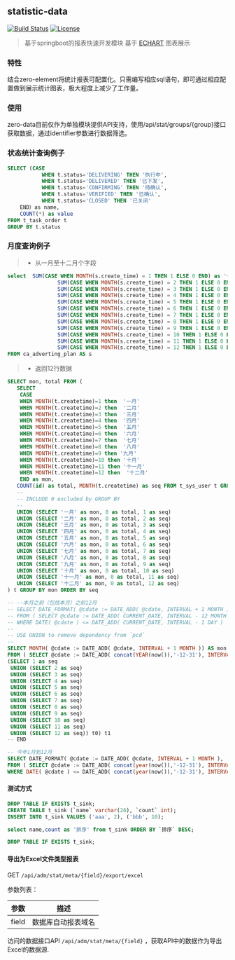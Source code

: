 ## statistic-data
[![Build Status](https://travis-ci.org/pravega/pravega.svg?branch=master)](https://travis-ci.org/pravega/pravega/builds) [![License](https://img.shields.io/badge/License-Apache%202.0-blue.svg)](https://www.apache.org/licenses/LICENSE-2.0) 

> 基于springboot的报表快速开发模块
基于 [ECHART](https://echarts.apache.org/examples/zh/index.html) 图表展示

### 特性
结合zero-element将统计报表可配置化。只需编写相应sql语句，即可通过相应配置做到展示统计图表，极大程度上减少了工作量。

### 使用
zero-data目前仅作为单独模块提供API支持，使用/api/stat/groups/{group}接口获取数据，通过identifier参数进行数据筛选。


### 状态统计查询例子
```sql
SELECT (CASE 
           WHEN t.status='DELIVERING' THEN '执行中',
           WHEN t.status='DELIVERED' THEN '已下发',
           WHEN t.status='CONFIRMING' THEN '待确认',
           WHEN t.status='VERIFIED' THEN '已确认',
           WHEN t.status='CLOSED' THEN '已关闭' 
	END）as name,
	COUNT(*) as value
FROM t_task_order t
GROUP BY t.status
```

### 月度查询例子
> * 从一月至十二月个字段
```sql
select 	SUM(CASE WHEN MONTH(s.create_time) = 1 THEN 1 ELSE 0 END) as '一月',
				SUM(CASE WHEN MONTH(s.create_time) = 2 THEN 1 ELSE 0 END) as '二月',
				SUM(CASE WHEN MONTH(s.create_time) = 3 THEN 1 ELSE 0 END) as '三月',
				SUM(CASE WHEN MONTH(s.create_time) = 4 THEN 1 ELSE 0 END) as '四月',
				SUM(CASE WHEN MONTH(s.create_time) = 5 THEN 1 ELSE 0 END) as '五月',
				SUM(CASE WHEN MONTH(s.create_time) = 6 THEN 1 ELSE 0 END) as '六月',
				SUM(CASE WHEN MONTH(s.create_time) = 7 THEN 1 ELSE 0 END) as '七月',
				SUM(CASE WHEN MONTH(s.create_time) = 8 THEN 1 ELSE 0 END) as '八月',
				SUM(CASE WHEN MONTH(s.create_time) = 9 THEN 1 ELSE 0 END) as '九月',
				SUM(CASE WHEN MONTH(s.create_time) = 10 THEN 1 ELSE 0 END) as '十月',
				SUM(CASE WHEN MONTH(s.create_time) = 11 THEN 1 ELSE 0 END) as '十一月',
				SUM(CASE WHEN MONTH(s.create_time) = 12 THEN 1 ELSE 0 END) as '十二月'
FROM ca_adverting_plan AS s
```

> * 返回12行数据
```sql
SELECT mon, total FROM (
   SELECT
	CASE 
	WHEN MONTH(t.createtime)=1 then  '一月'
	WHEN MONTH(t.createtime)=2 then  '二月'
	WHEN MONTH(t.createtime)=3 then  '三月'
	WHEN MONTH(t.createtime)=4 then  '四月'
	WHEN MONTH(t.createtime)=5 then  '五月'
	WHEN MONTH(t.createtime)=6 then  '六月'
	WHEN MONTH(t.createtime)=7 then  '七月'
	WHEN MONTH(t.createtime)=8 then  '八月'
	WHEN MONTH(t.createtime)=9 then '九月'
	WHEN MONTH(t.createtime)=10 then '十月'
	WHEN MONTH(t.createtime)=11 then '十一月'
	WHEN MONTH(t.createtime)=12 then  '十二月'
	END as mon,
   COUNT(id) as total, MONTH(t.createtime) as seq FROM t_sys_user t GROUP BY mon
   --
   -- INCLUDE 0 excluded by GROUP BY
   --
   UNION (SELECT '一月' as mon, 0 as total, 1 as seq)
   UNION (SELECT '二月' as mon, 0 as total, 2 as seq)
   UNION (SELECT '三月' as mon, 0 as total, 3 as seq)
   UNION (SELECT '四月' as mon, 0 as total, 4 as seq)
   UNION (SELECT '五月' as mon, 0 as total, 5 as seq)
   UNION (SELECT '六月' as mon, 0 as total, 6 as seq)
   UNION (SELECT '七月' as mon, 0 as total, 7 as seq)
   UNION (SELECT '八月' as mon, 0 as total, 8 as seq)
   UNION (SELECT '九月' as mon, 0 as total, 9 as seq)
   UNION (SELECT '十月' as mon, 0 as total, 10 as seq)
   UNION (SELECT '十一月' as mon, 0 as total, 11 as seq)
   UNION (SELECT '十二月' as mon, 0 as total, 12 as seq)
) t GROUP BY mon ORDER BY seq
```


```SQL
-- --本月之前（包括本月）之前12月
-- SELECT DATE_FORMAT( @cdate := DATE_ADD( @cdate, INTERVAL + 1 MONTH ), '%Y-%m' ) AS month_list 
-- FROM ( SELECT @cdate := DATE_ADD( CURRENT_DATE, INTERVAL - 12 MONTH ) FROM `pcd` LIMIT 12 ) t0 
-- WHERE DATE( @cdate ) <= DATE_ADD( CURRENT_DATE, INTERVAL - 1 DAY ) 
--
-- USE UNION to remove dependency from `pcd`
--
SELECT MONTH( @cdate := DATE_ADD( @cdate, INTERVAL + 1 MONTH )) AS mon
FROM ( SELECT @cdate := DATE_ADD( concat(YEAR(now()),'-12-31'), INTERVAL - 12 MONTH ) FROM 
(SELECT 1 as seq
 UNION (SELECT 2 as seq)
 UNION (SELECT 3 as seq)
 UNION (SELECT 4 as seq)
 UNION (SELECT 5 as seq)
 UNION (SELECT 6 as seq)
 UNION (SELECT 7 as seq)
 UNION (SELECT 8 as seq)
 UNION (SELECT 9 as seq)
 UNION (SELECT 10 as seq)
 UNION (SELECT 11 as seq)
 UNION (SELECT 12 as seq)) t0) t1
-- END 

-- 今年1月到12月
SELECT DATE_FORMAT( @cdate := DATE_ADD( @cdate, INTERVAL + 1 MONTH ), '%Y-%m' ) AS month_list 
FROM ( SELECT @cdate := DATE_ADD( concat(year(now()),'-12-31'), INTERVAL - 12 MONTH ) FROM `pcd` LIMIT 12 ) t0 
WHERE DATE( @cdate ) <= DATE_ADD( concat(year(now()),'-12-31'), INTERVAL - 1 DAY ) 
```

#### 测试方式
```sql
DROP TABLE IF EXISTS t_sink;
CREATE TABLE t_sink (`name` varchar(26), `count` int);
INSERT INTO t_sink VALUES ('aaa', 2), ('bbb', 10);

select name,count as '排序' from t_sink ORDER BY `排序` DESC;

DROP TABLE IF EXISTS t_sink;
```


#### 导出为Excel文件类型报表

GET `/api/adm/stat/meta/{field}/export/excel`

参数列表：

| **参数** |    **描述**    |
| :------: | :------------: |
|  field   | 数据库自动报表域名 |

访问的数据接口API `/api/adm/stat/meta/{field}` ，获取API中的数据作为导出Excel的数据源.
